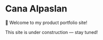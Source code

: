 # Cana Alpaslan  
🚀 Welcome to my product portfolio site!

This site is under construction — stay tuned!

